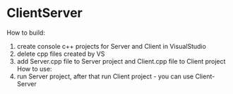 # ClientServer
How to build:
1) create console c++ projects for Server and Client in VisualStudio
2) delete cpp files created by VS
3) add Server.cpp file to Server project and Client.cpp file to Client project
How to use:
1) run Server project, after that run Client project - you can use Client-Server